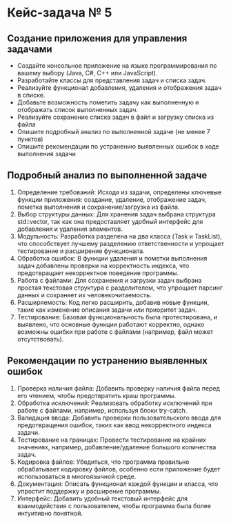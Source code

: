 # Кейс-задача № 5

## Создание приложения для управления задачами
* Создайте консольное приложение на языке программирования по вашему выбору 
  (Java, C#, C++ или JavaScript).
* Разработайте классы для представления задач и списка задач.
* Реализуйте функционал добавления, удаления и отображения задач в списке.
* Добавьте возможность пометить задачу как выполненную и отображать список 
  выполненных задач.
* Реализуйте сохранение списка задач в файл и загрузку списка из файла
* Опишите подробный анализ по выполненной задаче (не менее 7 пунктов)
* Опишите рекомендации по устранению выявленных ошибок в ходе выполнения задачи


## Подробный анализ по выполненной задаче
1. Определение требований: Исходя из задачи, определены ключевые функции приложения: 
   создание, удаление, отображение задач, пометка выполнения и сохранение/загрузка из файла.
2. Выбор структуры данных: Для хранения задач выбрана структура std::vector, 
   так как она предоставляет удобный интерфейс для добавления и удаления элементов.
3. Модульность: Разработка разделена на два класса (Task и TaskList), что способствует 
   лучшему разделению ответственности и упрощает тестирование и расширение функционала.
4. Обработка ошибок: В функции удаления и пометки выполнения задач добавлены проверки 
   на корректность индекса, что предотвращает некорректное поведение программы.
5. Работа с файлами: Для сохранения и загрузки задач выбрана простая текстовая 
   структура с разделителем, что упрощает парсинг данных и сохраняет их человекочитаемость.
6. Расширяемость: Код легко расширить, добавив новые функции, такие как изменение 
   описания задачи или приоритет задач.
7. Тестирование: Базовая функциональность была протестирована, и выявлено, что 
   основные функции работают корректно, однако возможны ошибки при работе с 
   файлами (например, файл может отсутствовать).


## Рекомендации по устранению выявленных ошибок
1. Проверка наличия файла: Добавить проверку наличия файла перед его чтением, 
   чтобы предотвратить краш программы.
2. Обработка исключений: Реализовать обработку исключений при работе с файлами, 
   например, используя блоки try-catch.
3. Валидация ввода: Добавить проверки пользовательского ввода для предотвращения 
   ошибок, таких как ввод некорректного индекса задачи.
4. Тестирование на границах: Провести тестирование на крайних значениях, например, 
   добавление/удаление большого количества задач.
5. Кодировка файлов: Убедиться, что программа правильно обрабатывает кодировку файлов, 
   особенно если приложение будет использоваться в многоязычной среде.
6. Документация: Описать функционал каждой функции и класса, что упростит поддержку 
   и расширение программы.
7. Интерфейс: Добавить удобный текстовый интерфейс для взаимодействия с пользователем, 
   чтобы программа была более интуитивно понятной.
